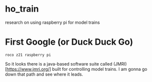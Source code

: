 # ho_train
research on using raspberry pi for model trains

# First Google (or Duck Duck Go)

```
roco z21 raspberry pi
```

So it looks there is a java-based software suite called (JMRI)[https://www.jmri.org/] built for controlling model trains.  I am gonna go down that path and see where it leads.


